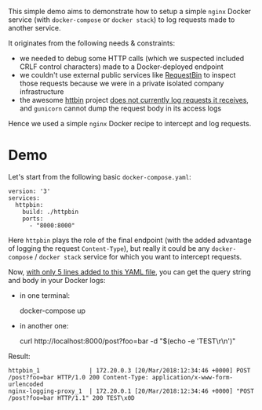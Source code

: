 This simple demo aims to demonstrate how to setup a simple `nginx` Docker service
(with `docker-compose` or `docker stack`) to log requests made to another service.

It originates from the following needs & constraints:
- we needed to debug some HTTP calls (which we suspected included CRLF control characters) made to a Docker-deployed endpoint
- we couldn't use external public services like [RequestBin](https://requestb.in) to inspect those requests because we were in a private isolated company infrastructure
- the awesome [httbin](https://httpbin.org) project [does not currently log requests it receives](https://github.com/kennethreitz/httpbin/issues/421), and `gunicorn` cannot dump the request body in its access logs

Hence we used a simple `nginx` Docker recipe to intercept and log requests.

# Demo
Let's start from the following basic `docker-compose.yaml`:

```
version: '3'
services:
  httpbin:
    build: ./httpbin
    ports:
      - "8000:8000"
```

Here `httpbin` plays the role of the final endpoint
(with the added advantage of logging the request `Content-Type`),
but really it could be any `docker-compose` / `docker stack` service for which you want to intercept requests.

Now, [with only 5 lines added to this YAML file](docker-compose.yaml), you can get the query string and body in your Docker logs:

- in one terminal:

    docker-compose up
    
- in another one:

    curl http://localhost:8000/post?foo=bar -d "$(echo -e 'TEST\r\n')"

Result:

    httpbin_1              | 172.20.0.3 [20/Mar/2018:12:34:46 +0000] POST /post?foo=bar HTTP/1.0 200 Content-Type: application/x-www-form-urlencoded
    nginx-logging-proxy_1  | 172.20.0.1 [20/Mar/2018:12:34:46 +0000] "POST /post?foo=bar HTTP/1.1" 200 TEST\x0D
